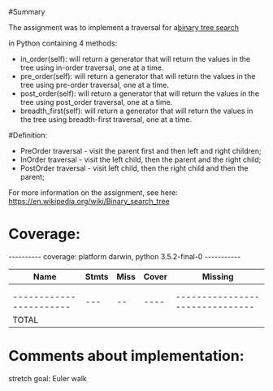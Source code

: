 #Summary

The assignment was to implement a traversal for a[binary tree search](https://en.wikipedia.org/wiki/Binary_search_tree)

in Python containing 4 methods:

* in_order(self): will return a generator that will return the values in the tree using in-order traversal, one at a time.
* pre_order(self): will return a generator that will return the values in the tree using pre-order traversal, one at a time.
* post_order(self): will return a generator that will return the values in the tree using post_order traversal, one at a time.
* breadth_first(self): will return a generator that will return the values in the tree using breadth-first traversal, one at a time.

#Definition:
* PreOrder traversal - visit the parent first and then left and right children;
* InOrder traversal - visit the left child, then the parent and the right child;
* PostOrder traversal - visit left child, then the right child and then the parent;


For more information on the assignment, see here: https://en.wikipedia.org/wiki/Binary_search_tree


# Coverage:

---------- coverage: platform darwin, python 3.5.2-final-0 -----------


| Name                     | Stmts | Miss | Cover | Missing                         |
| -----------------------  | ----- | ---- | ----- | ------------------------------- |
|                          |       |      |       |                                 |
|                          |       |      |       |                                 |
| -----------------------  |  ---  |  --  | ----  | ------------------------------- |
| TOTAL                    |       |      |       |                                 |


# Comments about implementation:
stretch goal: Euler walk
